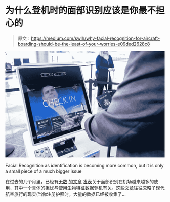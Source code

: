 # 为什么登机时的面部识别应该是你最不担心的

> 原文：<https://medium.com/swlh/why-facial-recognition-for-aircraft-boarding-should-be-the-least-of-your-worries-e09ded2628c8>

![](img/3b28fd09ab91238d9c4da3f563ee05f7.png)

Facial Recognition as identification is becoming more common, but it is only a small piece of a much bigger issue

在过去的几个月里，已经有[无数](https://www.zdnet.com/article/facial-recognition-creeps-up-on-a-jetblue-passenger-and-she-hates-it/) [的文章](https://www.washingtonpost.com/technology/2019/06/10/your-face-is-now-your-boarding-pass-thats-problem/?utm_term=.53f1480b5c4e) [发表](https://lifehacker.com/you-can-opt-out-of-facial-recognition-screening-at-an-a-1834222718)关于面部识别在机场越来越多的使用，其中一个具体的担忧与使用生物特征数据登机有关。这些文章往往忽略了现代航空旅行的现实(当你注册护照时，大量的数据已经被收集了…